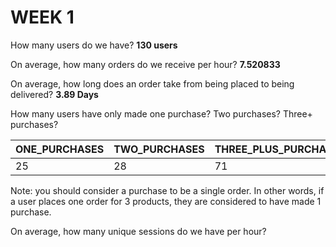 # WEEK 1

How many users do we have? **130 users**

On average, how many orders do we receive per hour? **7.520833**

On average, how long does an order take from being placed to being delivered? **3.89 Days**

How many users have only made one purchase? Two purchases? Three+ purchases?

ONE_PURCHASES | TWO_PURCHASES | THREE_PLUS_PURCHASES
------------- | ------------- | -------------------
25 | 28 | 71
     

Note: you should consider a purchase to be a single order. In other words, if a user places one order for 3 products, they are considered to have made 1 purchase.

On average, how many unique sessions do we have per hour?